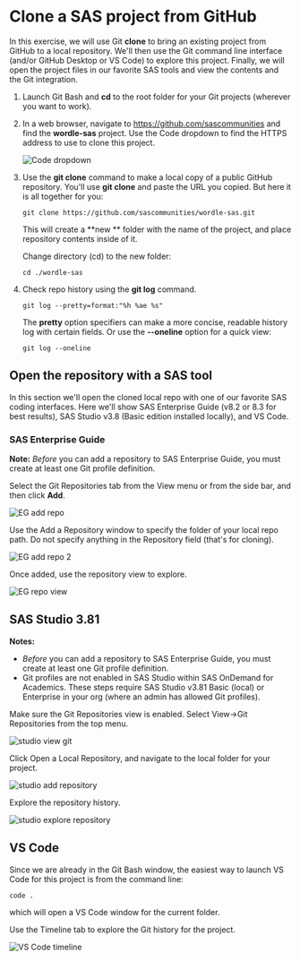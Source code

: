 # Clone a SAS project from GitHub

In this exercise, we will use Git **clone** to bring an existing project from GitHub to a local repository. We'll then use the Git command line interface (and/or GitHub Desktop or VS Code) to explore this project. Finally, we will open the project files in our favorite SAS tools and view the contents and the Git integration.

1. Launch Git Bash and **cd** to the root folder for your Git projects (wherever you want to work).

2. In a web browser, navigate to https://github.com/sascommunities and find the **wordle-sas** project. Use the Code dropdown to find the HTTPS address to use to clone this project.

   ![Code dropdown](./images/code-button-wordle.png)

3. Use the **git clone** command to make a local copy of a public GitHub repository. You'll use **git clone** and paste the URL you copied. But here it is all together for you:
   ```
   git clone https://github.com/sascommunities/wordle-sas.git
   ```
   This will create a **new ** folder with the name of the project, and place repository contents inside of it.

   Change directory (cd) to the new folder:
   ```
   cd ./wordle-sas
   ```

4. Check repo history using the **git log** command.
    ```
    git log --pretty=format:"%h %ae %s"
    ```
    The **pretty** option specifiers can make a more concise, readable history log with certain fields. Or use the **--oneline** option for a quick view:
    ```
    git log --oneline
    ```

## Open the repository with a SAS tool

In this section we'll open the cloned local repo with one of our favorite SAS coding interfaces. Here we'll show SAS Enterprise Guide (v8.2 or 8.3 for best results), SAS Studio v3.8 (Basic edition installed locally), and VS Code.

### SAS Enterprise Guide

**Note:** *Before* you can add a repository to SAS Enterprise Guide, you must create at least one Git profile definition.

Select the Git Repositories tab from the View menu or from the side bar, and then click **Add**.

![EG add repo](./images/eg-add-repo.png)

Use the Add a Repository window to specify the folder of your local repo path. Do not specify anything in the Repository field (that's for cloning).

![EG add repo 2](./images/eg-add-repo2.png)

Once added, use the repository view to explore.

![EG repo view](./images/eg-repo-view.png)

## SAS Studio 3.81

**Notes:** 

* *Before* you can add a repository to SAS Enterprise Guide, you must create at least one Git profile definition.
* Git profiles are not enabled in SAS Studio within SAS OnDemand for Academics. These steps require SAS Studio v3.81 Basic (local) or Enterprise in your org (where an admin has allowed Git profiles).

Make sure the Git Repositories view is enabled. Select View->Git Repositories from the top menu.

![studio view git](./images/studio-view-git.png)

Click Open a Local Repository, and navigate to the local folder for your project.

![studio add repository](./images/studio-add-profile-4.png)

Explore the repository history.

![studio explore repository](./images/studio-add-profile-5.png)

## VS Code

Since we are already in the Git Bash window, the easiest way to launch VS Code for this project is from the command line:
```
code .
```
which will open a VS Code window for the current folder.

Use the Timeline tab to explore the Git history for the project.

![VS Code timeline](./images/vscode-timeline.png)

